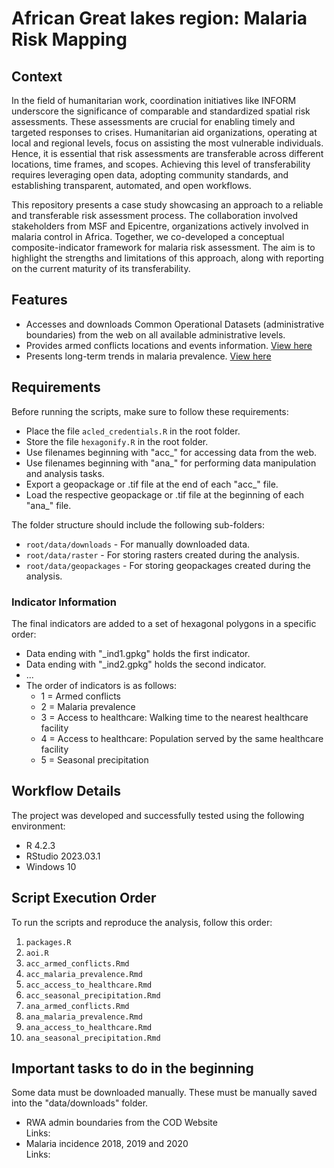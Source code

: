 # African Great lakes region: Malaria Risk Mapping



## Context

In the field of humanitarian work, coordination initiatives like INFORM underscore the significance of comparable and standardized spatial risk assessments. These assessments are crucial for enabling timely and targeted responses to crises. Humanitarian aid organizations, operating at local and regional levels, focus on assisting the most vulnerable individuals. Hence, it is essential that risk assessments are transferable across different locations, time frames, and scopes. Achieving this level of transferability requires leveraging open data, adopting community standards, and establishing transparent, automated, and open workflows.

This repository presents a case study showcasing an approach to a reliable and transferable risk assessment process. The collaboration involved stakeholders from MSF and Epicentre, organizations actively involved in malaria control in Africa. Together, we co-developed a conceptual composite-indicator framework for malaria risk assessment. The aim is to highlight the strengths and limitations of this approach, along with reporting on the current maturity of its transferability.


## Features

- Accesses and downloads Common Operational Datasets (administrative boundaries) from the web on all available administrative levels.
- Provides armed conflicts locations and events information. [View here](https://menkli.github.io/malaria_risk/reports/armed_conflicts.html)
- Presents long-term trends in malaria prevalence. [View here](https://menkli.github.io/malaria_risk/reports/malaria_prevalence.html)

## Requirements

Before running the scripts, make sure to follow these requirements:

- Place the file `acled_credentials.R` in the root folder.
- Store the file `hexagonify.R` in the root folder.
- Use filenames beginning with "acc_" for accessing data from the web.
- Use filenames beginning with "ana_" for performing data manipulation and analysis tasks.
- Export a geopackage or .tif file at the end of each "acc_" file.
- Load the respective geopackage or .tif file at the beginning of each "ana_" file.

The folder structure should include the following sub-folders:

- `root/data/downloads` - For manually downloaded data.
- `root/data/raster` - For storing rasters created during the analysis.
- `root/data/geopackages` - For storing geopackages created during the analysis.

### Indicator Information

The final indicators are added to a set of hexagonal polygons in a specific order:

- Data ending with "_ind1.gpkg" holds the first indicator.
- Data ending with "_ind2.gpkg" holds the second indicator.
- ...  
- The order of indicators is as follows:
  - 1 = Armed conflicts
  - 2 = Malaria prevalence
  - 3 = Access to healthcare: Walking time to the nearest healthcare facility
  - 4 = Access to healthcare: Population served by the same healthcare facility
  - 5 = Seasonal precipitation

## Workflow Details

The project was developed and successfully tested using the following environment:

- R 4.2.3
- RStudio 2023.03.1
- Windows 10

## Script Execution Order

To run the scripts and reproduce the analysis, follow this order:

1. `packages.R`
2. `aoi.R`
3. `acc_armed_conflicts.Rmd`
4. `acc_malaria_prevalence.Rmd`
5. `acc_access_to_healthcare.Rmd`
6. `acc_seasonal_precipitation.Rmd`
7. `ana_armed_conflicts.Rmd`
8. `ana_malaria_prevalence.Rmd`
9. `ana_access_to_healthcare.Rmd`
10. `ana_seasonal_precipitation.Rmd`

## Important tasks to do in the beginning

Some data must be downloaded manually. These must be manually saved into the "data/downloads" folder.

- RWA admin boundaries from the COD Website  
Links:  
- Malaria incidence 2018, 2019 and 2020  
Links:  